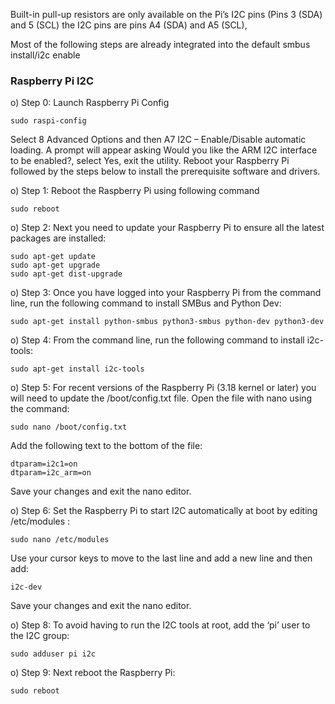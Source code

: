 
Built-in pull-up resistors are only available on the Pi’s I2C pins (Pins 3 (SDA) and 5 (SCL)
the I2C pins are pins A4 (SDA) and A5 (SCL),

Most of the following steps are already integrated into the default smbus install/i2c enable

### Raspberry Pi I2C

o) Step 0: Launch Raspberry Pi Config
```
sudo raspi-config
```

Select 8 Advanced Options and then  A7 I2C – Enable/Disable automatic loading. A prompt will appear asking Would you like the ARM I2C interface to be enabled?, select Yes, exit the utility.
Reboot your Raspberry Pi followed by the steps below to install the prerequisite software and drivers.

o) Step 1: Reboot the Raspberry Pi using following command
```
sudo reboot
```

o) Step 2: Next you need to update your Raspberry Pi to ensure all the latest packages are installed:
```
sudo apt-get update
sudo apt-get upgrade
sudo apt-get dist-upgrade
```
o) Step 3:  Once you have logged into your Raspberry Pi from the command line, run the following command to install SMBus and Python Dev:
```
sudo apt-get install python-smbus python3-smbus python-dev python3-dev
```
o) Step 4:  From the command line, run the following command to install i2c-tools:
```
sudo apt-get install i2c-tools
```
o) Step 5: For recent versions of the Raspberry Pi (3.18 kernel or later) you will need to update the /boot/config.txt file.  Open the file with nano using the command:
```
sudo nano /boot/config.txt
```
Add the following text to the bottom of the file:
```
dtparam=i2c1=on
dtparam=i2c_arm=on
```
Save your changes and exit the nano editor.

o) Step 6: Set the Raspberry Pi to start I2C automatically at boot by editing /etc/modules :
```
sudo nano /etc/modules
```
Use your cursor keys to move to the last line and add a new line and then add:
```
i2c-dev
```
Save your changes and exit the nano editor.

o) Step 8: To avoid having to run the I2C tools at root, add the ‘pi’ user to the I2C group:
```
sudo adduser pi i2c
```
o) Step 9: Next reboot the Raspberry Pi:
```
sudo reboot
```
